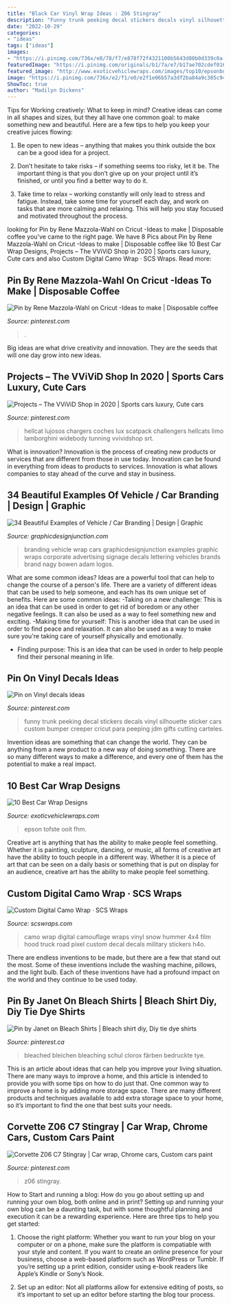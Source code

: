 ```yaml
---
title: "Black Car Vinyl Wrap Ideas : Z06 Stingray"
description: "Funny trunk peeking decal stickers decals vinyl silhouette sticker cars custom bumper creeper cricut para peeping jdm gifts cutting carteles"
date: "2022-10-29"
categories:
- "ideas"
tags: ["ideas"]
images:
- "https://i.pinimg.com/736x/e8/78/f7/e878f72f4321100b5643d80b0d339c0a--funny-cars-car-decals-funny.jpg"
featuredImage: "https://i.pinimg.com/originals/b1/7a/e7/b17ae702cdef016942e6760c60761b83.jpg"
featured_image: "http://www.exoticvehiclewraps.com/images/top10/epsonbugatti.jpg"
image: "https://i.pinimg.com/736x/e2/f1/e0/e2f1e06b57a3df2ba84a9c385c94bb34.jpg"
ShowToc: true
author: "Madilyn Dickens"
---
```



Tips for Working creatively: What to keep in mind?
Creative ideas can come in all shapes and sizes, but they all have one common goal: to make something new and beautiful. Here are a few tips to help you keep your creative juices flowing:
1. Be open to new ideas – anything that makes you think outside the box can be a good idea for a project.

2. Don’t hesitate to take risks – if something seems too risky, let it be. The important thing is that you don’t give up on your project until it’s finished, or until you find a better way to do it.

3. Take time to relax – working constantly will only lead to stress and fatigue. Instead, take some time for yourself each day, and work on tasks that are more calming and relaxing. This will help you stay focused and motivated throughout the process.

	

		
looking for Pin by Rene Mazzola-Wahl on Cricut -Ideas to make | Disposable coffee you've came to the right page. We have 8 Pics about Pin by Rene Mazzola-Wahl on Cricut -Ideas to make | Disposable coffee like 10 Best Car Wrap Designs, Projects – The VViViD Shop in 2020 | Sports cars luxury, Cute cars and also Custom Digital Camo Wrap · SCS Wraps. Read more:
		
    
## Pin By Rene Mazzola-Wahl On Cricut -Ideas To Make | Disposable Coffee

<img loading=lazy src="https://i.pinimg.com/736x/d8/fa/f5/d8faf5cf13a5e36f7adabc4831fbd6a4.jpg" onerror="this.onerror=null;this.src='https://tse4.mm.bing.net/th?id=OIP.H4_mtNp4ImIQUtKEnOQSEAHaJ4&amp;pid=15.1';" alt="Pin by Rene Mazzola-Wahl on Cricut -Ideas to make | Disposable coffee">

_Source: pinterest.com_

>. 

	

Big ideas are what drive creativity and innovation. They are the seeds that will one day grow into new ideas.

    
## Projects – The VViViD Shop In 2020 | Sports Cars Luxury, Cute Cars

<img loading=lazy src="https://i.pinimg.com/736x/4d/99/e6/4d99e66662bcf2fa1f75af0c04c0497d.jpg" onerror="this.onerror=null;this.src='https://tse1.mm.bing.net/th?id=OIP.NwJPUozI4vUpIVxt7egS-AHaJP&amp;pid=15.1';" alt="Projects – The VViViD Shop in 2020 | Sports cars luxury, Cute cars">

_Source: pinterest.com_

>hellcat lujosos chargers coches lux scatpack challengers hellcats limo lamborghini widebody tunning vvividshop srt. 

	

What is innovation?
Innovation is the process of creating new products or services that are different from those in use today. Innovation can be found in everything from ideas to products to services. Innovation is what allows companies to stay ahead of the curve and stay in business.

    
## 34 Beautiful Examples Of Vehicle / Car Branding | Design | Graphic

<img loading=lazy src="http://gdj.graphicdesignjunction.com/wp-content/uploads/2013/11/vehicle-branding-26.jpg" onerror="this.onerror=null;this.src='https://tse3.mm.bing.net/th?id=OIP.gFMJQABb-fRFP3Hz7m3GhAHaE8&amp;pid=15.1';" alt="34 Beautiful Examples of Vehicle / Car Branding | Design | Graphic">

_Source: graphicdesignjunction.com_

>branding vehicle wrap cars graphicdesignjunction examples graphic wraps corporate advertising signage decals lettering vehicles brands brand nagy bowen adam logos. 

	

What are some common ideas?
Ideas are a powerful tool that can help to change the course of a person's life. There are a variety of different ideas that can be used to help someone, and each has its own unique set of benefits. Here are some common ideas: 
-Taking on a new challenge: This is an idea that can be used in order to get rid of boredom or any other negative feelings. It can also be used as a way to feel something new and exciting. 
-Making time for yourself: This is another idea that can be used in order to find peace and relaxation. It can also be used as a way to make sure you're taking care of yourself physically and emotionally. 
- Finding purpose: This is an idea that can be used in order to help people find their personal meaning in life.

    
## Pin On Vinyl Decals Ideas

<img loading=lazy src="https://i.pinimg.com/736x/e8/78/f7/e878f72f4321100b5643d80b0d339c0a--funny-cars-car-decals-funny.jpg" onerror="this.onerror=null;this.src='https://tse1.mm.bing.net/th?id=OIP.Cm8hdoRVK_cD-1_1kwf85AHaHa&amp;pid=15.1';" alt="Pin on Vinyl decals ideas">

_Source: pinterest.com_

>funny trunk peeking decal stickers decals vinyl silhouette sticker cars custom bumper creeper cricut para peeping jdm gifts cutting carteles. 

	

Invention ideas are something that can change the world. They can be anything from a new product to a new way of doing something. There are so many different ways to make a difference, and every one of them has the potential to make a real impact.

    
## 10 Best Car Wrap Designs

<img loading=lazy src="http://www.exoticvehiclewraps.com/images/top10/epsonbugatti.jpg" onerror="this.onerror=null;this.src='https://tse4.mm.bing.net/th?id=OIP.aOnRCw6PMGFY6iLLge-HLAHaDt&amp;pid=15.1';" alt="10 Best Car Wrap Designs">

_Source: exoticvehiclewraps.com_

>epson tofste ooit fhm. 

	

Creative art is anything that has the ability to make people feel something. Whether it is painting, sculpture, dancing, or music, all forms of creative art have the ability to touch people in a different way. Whether it is a piece of art that can be seen on a daily basis or something that is put on display for an audience, creative art has the ability to make people feel something.

    
## Custom Digital Camo Wrap · SCS Wraps

<img loading=lazy src="http://scswraps.com/wp-content/gallery/digital-camo-truck-wrap/digital-camo-wrap_dakota-4x4_hood.jpg" onerror="this.onerror=null;this.src='https://tse3.mm.bing.net/th?id=OIP.-hhGfVh8Xpw6bONKVqItvQHaE8&amp;pid=15.1';" alt="Custom Digital Camo Wrap · SCS Wraps">

_Source: scswraps.com_

>camo wrap digital camouflage wraps vinyl snow hummer 4x4 film hood truck road pixel custom decal decals military stickers h4o. 

	

There are endless inventions to be made, but there are a few that stand out the most. Some of these inventions include the washing machine, pillows, and the light bulb. Each of these inventions have had a profound impact on the world and they continue to be used today.

    
## Pin By Janet On Bleach Shirts | Bleach Shirt Diy, Diy Tie Dye Shirts

<img loading=lazy src="https://i.pinimg.com/originals/b1/7a/e7/b17ae702cdef016942e6760c60761b83.jpg" onerror="this.onerror=null;this.src='https://tse2.mm.bing.net/th?id=OIP.4z3kHNO8yxwT-3STkUSeCwHaJ4&amp;pid=15.1';" alt="Pin by Janet on Bleach Shirts | Bleach shirt diy, Diy tie dye shirts">

_Source: pinterest.ca_

>bleached bleichen bleaching schul clorox färben bedruckte tye. 

	

This is an article about ideas that can help you improve your living situation. There are many ways to improve a home, and this article is intended to provide you with some tips on how to do just that. One common way to improve a home is by adding more storage space. There are many different products and techniques available to add extra storage space to your home, so it’s important to find the one that best suits your needs.

    
## Corvette Z06 C7 Stingray | Car Wrap, Chrome Cars, Custom Cars Paint

<img loading=lazy src="https://i.pinimg.com/736x/e2/f1/e0/e2f1e06b57a3df2ba84a9c385c94bb34.jpg" onerror="this.onerror=null;this.src='https://tse4.mm.bing.net/th?id=OIP.s-Zmzki1vgOhqPHEqJrJJgHaHU&amp;pid=15.1';" alt="Corvette Z06 C7 Stingray | Car wrap, Chrome cars, Custom cars paint">

_Source: pinterest.com_

>z06 stingray. 

	

How to Start and running a blog: How do you go about setting up and running your own blog, both online and in print?
Setting up and running your own blog can be a daunting task, but with some thoughtful planning and execution it can be a rewarding experience. Here are three tips to help you get started:
1. Choose the right platform: Whether you want to run your blog on your computer or on a phone, make sure the platform is compatiable with your style and content. If you want to create an online presence for your business, choose a web-based platform such as WordPress or Tumblr. If you’re setting up a print edition, consider using e-book readers like Apple’s Kindle or Sony’s Nook.

2. Set up an editor: Not all platforms allow for extensive editing of posts, so it’s important to set up an editor before starting the blog tour process.

